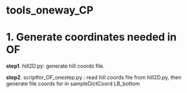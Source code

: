 # tools_oneway_CP

# **1. Generate coordinates needed in OF**

 **step1**. hill2D.py: generate hill coords file.

 **step2**. scriptfor_OF_onestep.py : read hill coords file from hill2D.py, then generate file coords for in  sampleDictCoord LB_bottom
